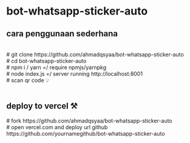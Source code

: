 # bot-whatsapp-sticker-auto
<h2>cara penggunaan sederhana</h2><br>
# git clone https://github.com/ahmadqsyaa/bot-whatsapp-sticker-auto<br>
# cd bot-whatsapp-sticker-auto<br>
# npm i / yarn =/ require npmjs/yarnpkg<br>
# node index.js =/ server running http://localhost:8001<br>
# scan qr code 💡<br><br>

<h2>deploy to vercel ⚒</h2>
# fork https://github.com/ahmadqsyaa/bot-whatsapp-sticker-auto<br>
# open vercel.com and deploy url github https://github.com/yournamegithub/bot-whatsapp-sticker-auto<br>
